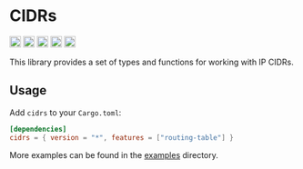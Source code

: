 # CIDRs

[<img alt="github" height="20" src="https://img.shields.io/badge/github-zarvd/cidrs-8da0cb?style=for-the-badge&labelColor=555555&logo=github">](https://github.com/zarvd/cidrs)
[<img alt="crates.io" height="20" src="https://img.shields.io/crates/v/cidrs.svg?style=for-the-badge&color=fc8d62&logo=rust">](https://crates.io/crates/cidrs)
[<img alt="docs.rs" height="20" src="https://img.shields.io/docsrs/cidrs?style=for-the-badge">](https://docs.rs/cidrs)
[<img alt="build status" height="20" src="https://img.shields.io/github/actions/workflow/status/zarvd/cidrs/ci.yml?branch=master&style=for-the-badge">](https://github.com/zarvd/cidrs/actions?query%3Amaster)
[<img alt="dependency status" height="20" src="https://deps.rs/repo/github/zarvd/cidrs/status.svg?style=for-the-badge&t=0">](https://deps.rs/repo/github/zarvd/cidrs)

This library provides a set of types and functions for working with IP CIDRs.

## Usage

Add `cidrs` to your `Cargo.toml`:

```toml
[dependencies]
cidrs = { version = "*", features = ["routing-table"] }
```

More examples can be found in the [examples](examples) directory.
